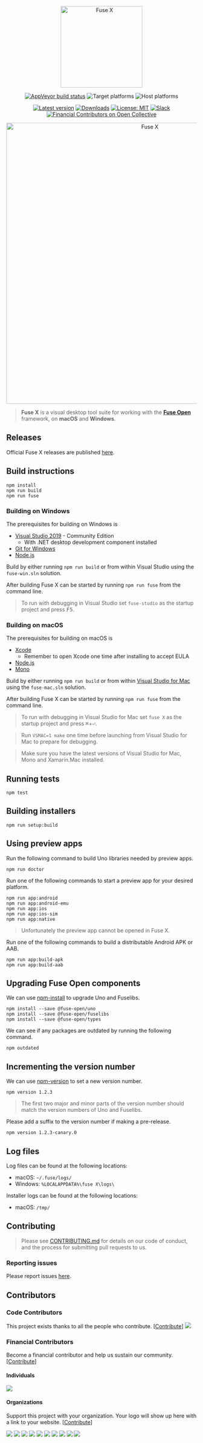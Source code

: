 <p align="center"><picture>
  <source media="(prefers-color-scheme: dark)" srcset="https://github.com/fuse-x/studio/raw/master/img/logo-darkmode.png">
  <img src="https://github.com/fuse-x/studio/raw/master/img/logo.png" width="216" alt="Fuse X" />
</picture></p>

<p align="center"><a href="https://ci.appveyor.com/project/fusetools/uno/branch/master"><img src="https://img.shields.io/appveyor/ci/fusetools/uno/master.svg?logo=appveyor&logoColor=silver&style=flat-square" alt="AppVeyor build status"></a>
<img src="https://img.shields.io/badge/target%20os-Android%20%7C%20iOS%20%7C%20macOS%20%7C%20Windows-7F5AB6?style=flat-square&amp;logo=android&amp;logoColor=silver" alt="Target platforms">
<img src="https://img.shields.io/badge/host%20os-macOS%20%7C%20Windows-7F5AB6?logo=apple&amp;style=flat-square" alt="Host platforms">
</p>

<p align="center"><a href="https://github.com/fuse-x/studio/releases"><img src="https://img.shields.io/github/v/release/fuse-x/studio?include_prereleases&amp;logo=github&amp;label=latest&amp;sort=semver&amp;style=flat-square" alt="Latest version"></a>
<a href="https://github.com/fuse-x/studio/releases"><img src="https://img.shields.io/github/downloads/fuse-x/studio/total?logo=github&amp;color=blue&amp;style=flat-square" alt="Downloads"></a>
<a href="LICENSE.txt"><img src="https://img.shields.io/github/license/fuse-open/uno.svg?logo=github&amp;style=flat-square" alt="License: MIT"></a>
<a href="https://fusecommunity.slack.com/"><img src="https://img.shields.io/badge/chat-on%20slack-blue.svg?logo=slack&amp;style=flat-square" alt="Slack"></a>
<a href="[LICENSE.txt](https://opencollective.com/fuse-open)"><img src="https://opencollective.com/fuse-open/all/badge.svg?label=financial+contributors&amp;style=flat-square" alt="Financial Contributors on Open Collective"></a></p>

<p align="center"><img src="https://github.com/fuse-x/studio/blob/master/img/screenshot.png?raw=true" width="744" alt="Fuse X" /></p>

> **Fuse X** is a visual desktop tool suite for working with the [**Fuse Open**](https://fuseopen.com/) framework, on **macOS** and **Windows**.

## Releases

Official Fuse X releases are published [here](https://github.com/fuse-x/studio).

## Build instructions

```
npm install
npm run build
npm run fuse
```

### Building on Windows

The prerequisites for building on Windows is

* [Visual Studio 2019](https://www.visualstudio.com/downloads/) - Community Edition
  * With .NET desktop development component installed
* [Git for Windows](https://git-scm.com/download/win)
* [Node.js](https://nodejs.org/)

Build by either running `npm run build` or from within Visual Studio using the `fuse-win.sln` solution.

After building Fuse X can be started by running `npm run fuse` from the command line.

> To run with debugging in Visual Studio set `fuse-studio` as the startup project and press <kbd>F5</kbd>.

### Building on macOS

The prerequisites for building on macOS is

* [Xcode](https://developer.apple.com/xcode/)
  * Remember to open Xcode one time after installing to accept EULA
* [Node.js](https://nodejs.org/)
* [Mono](https://www.mono-project.com/download/stable/)

Build by either running `npm run build` or from within [Visual Studio for Mac](https://www.visualstudio.com/vs/mac/) using the `fuse-mac.sln` solution.

After building Fuse X can be started by running `npm run fuse` from the command line.

> To run with debugging in Visual Studio for Mac set `fuse X` as the startup project and press <kbd>⌘</kbd>+<kbd>⏎</kbd>.

> Run `VSMAC=1 make` one time before launching from Visual Studio for Mac to prepare for debugging.

> Make sure you have the latest versions of Visual Studio for Mac, Mono and Xamarin.Mac installed.

## Running tests

```
npm test
```

## Building installers

```
npm run setup:build
```

## Using preview apps

Run the following command to build Uno libraries needed by preview apps.

```
npm run doctor
```

Run one of the following commands to start a preview app for your desired platform.

```
npm run app:android
npm run app:android-emu
npm run app:ios
npm run app:ios-sim
npm run app:native
```

> Unfortunately the preview app cannot be opened in Fuse X.

Run one of the following commands to build a distributable Android APK or AAB.

```
npm run app:build-apk
npm run app:build-aab
```

## Upgrading Fuse Open components

We can use [npm-install](https://docs.npmjs.com/cli/install) to upgrade Uno and Fuselibs.

```
npm install --save @fuse-open/uno
npm install --save @fuse-open/fuselibs
npm install --save @fuse-open/types
```

We can see if any packages are outdated by running the following command.

```
npm outdated
```

## Incrementing the version number

We can use [npm-version](https://docs.npmjs.com/cli/version) to set a new version number.

```
npm version 1.2.3
```

> The first two major and minor parts of the version number should match the version numbers of Uno and Fuselibs.

Please add a suffix to the version number if making a pre-release.

```
npm version 1.2.3-canary.0
```

## Log files

Log files can be found at the following locations:

* macOS: `~/.fuse/logs/`
* Windows: `%LOCALAPPDATA%\fuse X\logs\`

Installer logs can be found at the following locations:

* macOS: `/tmp/`

## Contributing

> Please see [CONTRIBUTING.md](CONTRIBUTING.md) for details on our code of
conduct, and the process for submitting pull requests to us.

### Reporting issues

Please report issues [here](https://github.com/fuse-open/fuse-studio/issues).

## Contributors

### Code Contributors

This project exists thanks to all the people who contribute. [[Contribute](CONTRIBUTING.md)]
<a href="https://github.com/fuse-open/fuse-studio/graphs/contributors"><img src="https://opencollective.com/fuse-open/contributors.svg?width=890&button=false" /></a>

### Financial Contributors

 Become a financial contributor and help us sustain our community. [[Contribute](https://opencollective.com/fuse-open/contribute)]

#### Individuals

<a href="https://opencollective.com/fuse-open"><img src="https://opencollective.com/fuse-open/individuals.svg?width=890"></a>

#### Organizations

Support this project with your organization. Your logo will show up here with a link to your website. [[Contribute](https://opencollective.com/fuse-open/contribute)]

<a href="https://opencollective.com/fuse-open/organization/0/website"><img src="https://opencollective.com/fuse-open/organization/0/avatar.svg"></a>
<a href="https://opencollective.com/fuse-open/organization/1/website"><img src="https://opencollective.com/fuse-open/organization/1/avatar.svg"></a>
<a href="https://opencollective.com/fuse-open/organization/2/website"><img src="https://opencollective.com/fuse-open/organization/2/avatar.svg"></a>
<a href="https://opencollective.com/fuse-open/organization/3/website"><img src="https://opencollective.com/fuse-open/organization/3/avatar.svg"></a>
<a href="https://opencollective.com/fuse-open/organization/4/website"><img src="https://opencollective.com/fuse-open/organization/4/avatar.svg"></a>
<a href="https://opencollective.com/fuse-open/organization/5/website"><img src="https://opencollective.com/fuse-open/organization/5/avatar.svg"></a>
<a href="https://opencollective.com/fuse-open/organization/6/website"><img src="https://opencollective.com/fuse-open/organization/6/avatar.svg"></a>
<a href="https://opencollective.com/fuse-open/organization/7/website"><img src="https://opencollective.com/fuse-open/organization/7/avatar.svg"></a>
<a href="https://opencollective.com/fuse-open/organization/8/website"><img src="https://opencollective.com/fuse-open/organization/8/avatar.svg"></a>
<a href="https://opencollective.com/fuse-open/organization/9/website"><img src="https://opencollective.com/fuse-open/organization/9/avatar.svg"></a>
